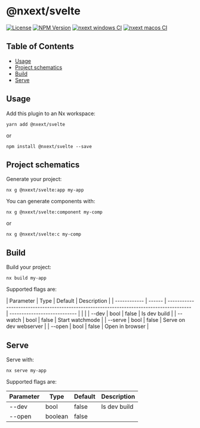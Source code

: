 # @nxext/svelte

[![License](https://img.shields.io/npm/l/@nxext/svelte.svg?style=flat-square)]()
[![NPM Version](https://badge.fury.io/js/%40nxext%2Fsvelte.svg)](https://www.npmjs.com/@nxext/svelte)
[![nxext windows CI](https://github.com/DominikPieper/nx-extensions/workflows/nxext%%20windows%20CI/badge.svg)]()
[![nxext macos CI](https://github.com/DominikPieper/nx-extensions/workflows/nxext%%20macos%20CI/badge.svg)]()

## Table of Contents

- [Usage](#usage)
- [Project schematics](#project-schematics)
- [Build](#build)
- [Serve](#serve)

## Usage

Add this plugin to an Nx workspace:

```
yarn add @nxext/svelte
```

or

```
npm install @nxext/svelte --save
```

## Project schematics

Generate your project:

```
nx g @nxext/svelte:app my-app
```

You can generate components with:

```
nx g @nxext/svelte:component my-comp
```

or

```
nx g @nxext/svelte:c my-comp
```

## Build

Build your project:

```
nx build my-app
```

Supported flags are:

| Parameter | Type | Default | Description |
| ------------ | ------ | ---------------------------------------------------------------------------------------- | ---------------------------- | | |
| --dev | bool | false | Is dev build |
| --watch | bool | false | Start watchmode |
| --serve | bool | false | Serve on dev webserver |
| --open | bool | false | Open in browser |

## Serve

Serve with:

```
nx serve my-app
```

Supported flags are:

| Parameter | Type    | Default | Description  |
| --------- | ------- | ------- | ------------ |
| --dev     | bool    | false   | Is dev build |
| --open    | boolean | false   |              |
